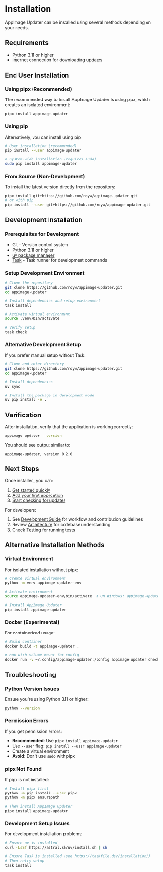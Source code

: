 # Installation

AppImage Updater can be installed using several methods depending on your needs.

## Requirements

- Python 3.11 or higher
- Internet connection for downloading updates

## End User Installation

### Using pipx (Recommended)

The recommended way to install AppImage Updater is using pipx, which creates an isolated environment:

```bash
pipx install appimage-updater
```

### Using pip

Alternatively, you can install using pip:

```bash
# User installation (recommended)
pip install --user appimage-updater

# System-wide installation (requires sudo)
sudo pip install appimage-updater
```

### From Source (Non-Development)

To install the latest version directly from the repository:

```bash
pipx install git+https://github.com/royw/appimage-updater.git
# or with pip
pip install --user git+https://github.com/royw/appimage-updater.git
```

## Development Installation

### Prerequisites for Development

- Git - Version control system
- Python 3.11 or higher
- [uv package manager](https://docs.astral.sh/uv/getting-started/installation/)
- [Task](https://taskfile.dev/installation/) - Task runner for development commands

### Setup Development Environment

```bash
# Clone the repository
git clone https://github.com/royw/appimage-updater.git
cd appimage-updater

# Install dependencies and setup environment
task install

# Activate virtual environment
source .venv/bin/activate

# Verify setup
task check
```

### Alternative Development Setup

If you prefer manual setup without Task:

```bash
# Clone and enter directory
git clone https://github.com/royw/appimage-updater.git
cd appimage-updater

# Install dependencies
uv sync

# Install the package in development mode
uv pip install -e .
```

## Verification

After installation, verify that the application is working correctly:

```bash
appimage-updater --version
```

You should see output similar to:

```
appimage-updater, version 0.2.0
```

## Next Steps

Once installed, you can:

1. [Get started quickly](getting-started.md#quick-start)
1. [Add your first application](getting-started.md#adding-applications)
1. [Start checking for updates](getting-started.md#checking-updates)

For developers:

1. See [Development Guide](development.md) for workflow and contribution guidelines
1. Review [Architecture](architecture.md) for codebase understanding
1. Check [Testing](testing.md) for running tests

## Alternative Installation Methods

### Virtual Environment

For isolated installation without pipx:

```bash
# Create virtual environment
python -m venv appimage-updater-env

# Activate environment
source appimage-updater-env/bin/activate  # On Windows: appimage-updater-env\Scripts\activate

# Install AppImage Updater
pip install appimage-updater
```

### Docker (Experimental)

For containerized usage:

```bash
# Build container
docker build -t appimage-updater .

# Run with volume mount for config
docker run -v ~/.config/appimage-updater:/config appimage-updater check
```

## Troubleshooting

### Python Version Issues

Ensure you're using Python 3.11 or higher:

```bash
python --version
```

### Permission Errors

If you get permission errors:

- **Recommended**: Use `pipx install appimage-updater`
- Use `--user` flag: `pip install --user appimage-updater`
- Create a virtual environment
- **Avoid**: Don't use `sudo` with pipx

### pipx Not Found

If pipx is not installed:

```bash
# Install pipx first
python -m pip install --user pipx
python -m pipx ensurepath

# Then install AppImage Updater
pipx install appimage-updater
```

### Development Setup Issues

For development installation problems:

```bash
# Ensure uv is installed
curl -LsSf https://astral.sh/uv/install.sh | sh

# Ensure Task is installed (see https://taskfile.dev/installation/)
# Then retry setup
task install
```
